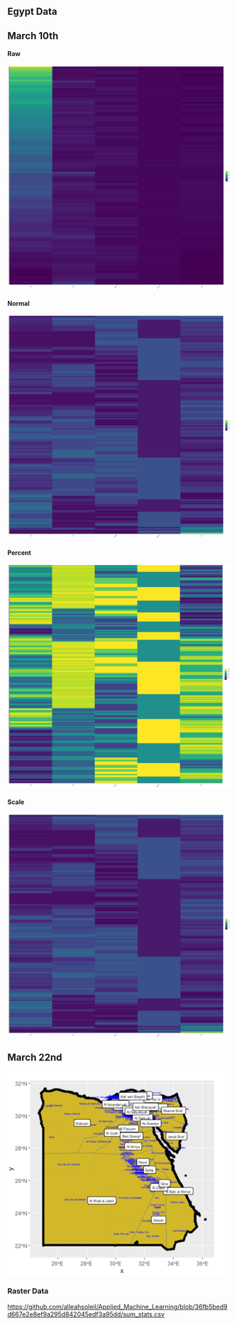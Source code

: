 ## Egypt Data



## March 10th


#### Raw
![](raw.png)

#### Normal
![](normal.png)

#### Percent
![](percent.png)


#### Scale

![](scale.png)

## March 22nd

![](egypt1.png)

### Raster Data


https://github.com/alleahsoleil/Applied_Machine_Learning/blob/36fb5bed9d667e2e8ef9a295d842045edf3a95dd/sum_stats.csv
